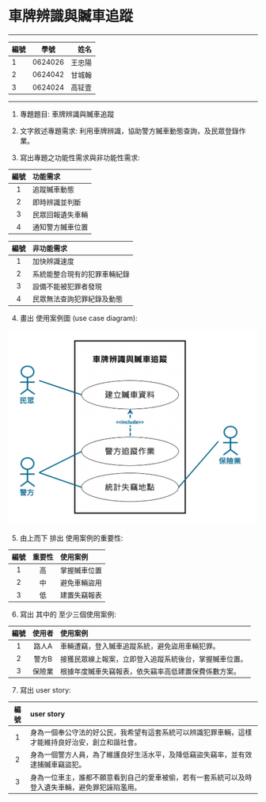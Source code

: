 # 車牌辨識與贓車追蹤

***

|   編號 | 學號   |  姓名 |
| :----- |:-----:| -----:|
| 1 | 0624026 | 王忠陽 |
| 2 | 0624042 | 甘城翰 |
| 3 | 0624024 | 高钲壹 |

***

1. 專題題目: 車牌辨識與贓車追蹤
2. 文字敘述專題需求: 利用車牌辨識，協助警方贓車動態查詢，及民眾登錄作業。

3. 寫出專題之功能性需求與非功能性需求: 

|   編號 | 功能需求 |
| :-----: |:-----|
| 1 | 追蹤贓車動態 |
| 2 | 即時辨識並判斷 |
| 3 | 民眾回報遺失車輛 |
| 4 | 通知警方贓車位置 |

|   編號 | 非功能需求 |
| :-----: |:-----|
| 1 | 加快辨識速度 |
| 2 | 系統能整合現有的犯罪車輛紀錄 |
| 3 | 設備不能被犯罪者發現 |
| 4 | 民眾無法查詢犯罪紀錄及動態 |

4. 畫出 使用案例圖 (use case diagram): 

![images](diagram.png "使用案例")

5. 由上而下 排出 使用案例的重要性: 


| 編號 | 重要性 | 使用案例 |
| :-----: | :-----: |:-----|
| 1 | 高 | 掌握贓車位置 |
| 2 | 中 | 避免車輛盜用 |
| 3 | 低 | 建置失竊報表 |

6. 寫出 其中的 至少三個使用案例: 

| 編號 | 使用者 | 使用案例 |
| :-----: | :-----: |:-----|
| 1 | 路人A | 車輛遭竊，登入贓車追蹤系統，避免盜用車輛犯罪。 |
| 2 | 警方B | 接獲民眾線上報案，立即登入追蹤系統後台，掌握贓車位置。 |
| 3 | 保險業 | 根據年度贓車失竊報表，依失竊率高低建置保費係數方案。 |

7. 寫出 user story: 

| 編號 | user story |
| :-----: |:-----|
| 1 | 身為一個奉公守法的好公民，我希望有這套系統可以辨識犯罪車輛，這樣才能維持良好治安，創立和諧社會。 |
| 2 | 身為一個警方人員，為了維護良好生活水平，及降低竊盜失竊率，並有效逮捕贓車竊盜犯。 |
| 3 | 身為一位車主，誰都不願意看到自己的愛車被偷，若有一套系統可以及時登入遺失車輛，避免罪犯誣陷濫用。 |
